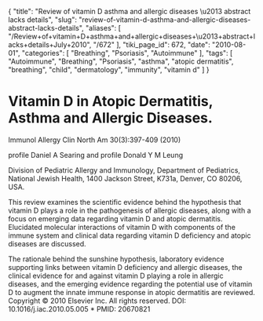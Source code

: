 {
    "title": "Review of vitamin D asthma and allergic diseases \u2013 abstract lacks details",
    "slug": "review-of-vitamin-d-asthma-and-allergic-diseases-abstract-lacks-details",
    "aliases": [
        "/Review+of+vitamin+D+asthma+and+allergic+diseases+\u2013+abstract+lacks+details+July+2010",
        "/672"
    ],
    "tiki_page_id": 672,
    "date": "2010-08-01",
    "categories": [
        "Breathing",
        "Psoriasis",
        "Autoimmune"
    ],
    "tags": [
        "Autoimmune",
        "Breathing",
        "Psoriasis",
        "asthma",
        "atopic dermatitis",
        "breathing",
        "child",
        "dermatology",
        "immunity",
        "vitamin d"
    ]
}


# Vitamin D in Atopic Dermatitis, Asthma and Allergic Diseases.

Immunol Allergy Clin North Am 30(3):397-409 (2010)

profile Daniel A Searing and profile Donald Y M Leung

Division of Pediatric Allergy and Immunology, Department of Pediatrics, National Jewish Health, 1400 Jackson Street, K731a, Denver, CO 80206, USA.

This review examines the scientific evidence behind the hypothesis that vitamin D plays a role in the pathogenesis of allergic diseases, along with a focus on emerging data regarding vitamin D and atopic dermatitis. Elucidated molecular interactions of vitamin D with components of the immune system and clinical data regarding vitamin D deficiency and atopic diseases are discussed. 

The rationale behind the sunshine hypothesis, laboratory evidence supporting links between vitamin D deficiency and allergic diseases, the clinical evidence for and against vitamin D playing a role in allergic diseases, and the emerging evidence regarding the potential use of vitamin D to augment the innate immune response in atopic dermatitis are reviewed. Copyright © 2010 Elsevier Inc. All rights reserved. DOI: 10.1016/j.iac.2010.05.005     * PMID: 20670821